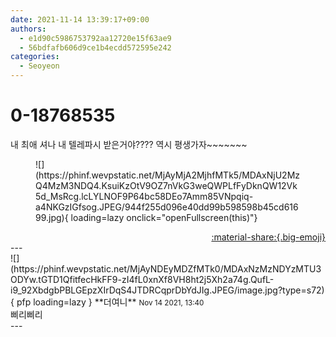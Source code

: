 ```yaml
---
date: 2021-11-14 13:39:17+09:00
authors:
  - e1d90c5986753792aa12720e15f63ae9
  - 56bdfafb606d9ce1b4ecdd572595e242
categories:
  - Seoyeon
---
```


# 0-18768535

<div class="post-container" markdown="1">
<div class="content-container md-sidebar__scrollwrap" markdown="1">

내 최애 셔나 내 텔레파시 받은거야???? 역시 평생가자~~~~~~~
<figure markdown="1">
![](https://phinf.wevpstatic.net/MjAyMjA2MjhfMTk5/MDAxNjU2MzQ4MzM3NDQ4.KsuiKzOtV9OZ7nVkG3weQWPLfFyDknQW12Vk5d_MsRcg.lcLYLNOF9P64bc58DEo7Amm85VNpqiq-a4NKGzIGfsog.JPEG/944f255d096e40dd99b598598b45cd61699.jpg){ loading=lazy onclick="openFullscreen(this)"}
</figure>


</div>
</div>

<div style="text-align: right;" markdown="1">
<a href="https://weverse.io/fromis9/fanpost/0-18768535" style="text-align: right;">:material-share:{.big-emoji}</a>
</div>
---

<div class="comments-container md-sidebar__scrollwrap" markdown="1">
<div class="comment" markdown="1">
<div class='id-container' markdown="1">
![](https://phinf.wevpstatic.net/MjAyNDEyMDZfMTk0/MDAxNzMzNDYzMTU3ODYw.tGTD1QfitfecHkFF9-zI4fL0xnXf8VH8ht2j5Xh2a74g.QufL-i9_92XbdgbPBLGEpzXIrDqS4JTDRCqprDbYdJIg.JPEG/image.jpg?type=s72){ pfp loading=lazy }
**<span class="artist">더여니</span>** <small>Nov 14 2021, 13:40</small><br>
</div>
<div class='comment-body' markdown="1">
삐리삐리
</div>
</div>
</div>
---
